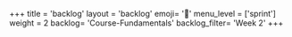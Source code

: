 +++
title = 'backlog'
layout = 'backlog'
emoji= '📝'
menu_level = ['sprint']
weight = 2
backlog= 'Course-Fundamentals'
backlog_filter= 'Week 2'
+++
